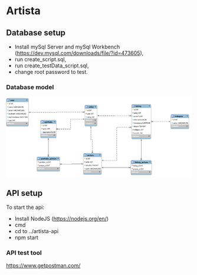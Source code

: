 # Artista

## Database setup
- Install mySql Server and mySql Workbench (https://dev.mysql.com/downloads/file/?id=473605),
- run create_script.sql,
- run create_testData_script.sql,
- change root password to test.

### Database model
![alt text](https://github.com/tomazlunder/artista2/blob/master/artista-db/model.png "Model")


## API setup
To start the api:
- Install NodeJS (https://nodejs.org/en/)
- cmd
- cd to ../artista-api
- npm start

### API test tool
https://www.getpostman.com/